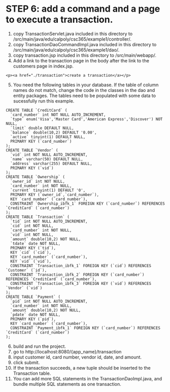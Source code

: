 # STEP 6: add a command and a page to execute a transaction.
1. copy TransactionServlet.java included in this directory to /src/main/java/edu/calpoly/csc365/example1/controller/.
2. copy TransactionDaoCommandImpl.java included in this directory to /src/main/java/edu/calpoly/csc365/example1/dao/.
3. copy transaction.jsp included in this directory to /src/main/webapp/.
4. Add a link to the transaction page in the body after the link to the customers page in index.jsp.
```
<p><a href="./transaction">create a transaction</a></p>
```
5. You need the following tables in your database. If the table of column names do not match, change the code in the classes in the dao and entity packages. The tables need to be populated with some data to sucessfully run this example.
```
CREATE TABLE `CreditCard` (
  `card_number` int NOT NULL AUTO_INCREMENT,
  `type` enum('Visa','Master Card','American Express','Discover') NOT NULL,
  `limit` double DEFAULT NULL,
  `balance` double(10,2) DEFAULT '0.00',
  `active` tinyint(1) DEFAULT NULL,
  PRIMARY KEY (`card_number`)
);
CREATE TABLE `Vendor` (
  `vid` int NOT NULL AUTO_INCREMENT,
  `name` varchar(50) DEFAULT NULL,
  `address` varchar(255) DEFAULT NULL,
  PRIMARY KEY (`vid`)
);
CREATE TABLE `Ownership` (
  `owner_id` int NOT NULL,
  `card_number` int NOT NULL,
  `current` tinyint(1) DEFAULT '0',
  PRIMARY KEY (`owner_id`,`card_number`),
  KEY `card_number` (`card_number`),
  CONSTRAINT `Ownership_ibfk_1` FOREIGN KEY (`card_number`) REFERENCES `CreditCard` (`card_number`)
);
CREATE TABLE `Transaction` (
  `tid` int NOT NULL AUTO_INCREMENT,
  `cid` int NOT NULL,
  `card_number` int NOT NULL,
  `vid` int NOT NULL,
  `amount` double(10,2) NOT NULL,
  `tdate` date NOT NULL,
  PRIMARY KEY (`tid`),
  KEY `cid` (`cid`),
  KEY `card_number` (`card_number`),
  KEY `vid` (`vid`),
  CONSTRAINT `Transaction_ibfk_1` FOREIGN KEY (`cid`) REFERENCES `Customer` (`id`),
  CONSTRAINT `Transaction_ibfk_2` FOREIGN KEY (`card_number`) REFERENCES `CreditCard` (`card_number`),
  CONSTRAINT `Transaction_ibfk_3` FOREIGN KEY (`vid`) REFERENCES `Vendor` (`vid`)
);
CREATE TABLE `Payment` (
  `pid` int NOT NULL AUTO_INCREMENT,
  `card_number` int NOT NULL,
  `amount` double(10,2) NOT NULL,
  `pdate` date NOT NULL,
  PRIMARY KEY (`pid`),
  KEY `card_number` (`card_number`),
  CONSTRAINT `Payment_ibfk_1` FOREIGN KEY (`card_number`) REFERENCES `CreditCard` (`card_number`)
);
```
6. build and run the project.
7. go to http://localhost:8080/{app_name}/transaction
8. input customer id, card number, vendor id, date, and amount.
9. click submit.
10. If the transaction succeeds, a new tuple should be inserted to the Transaction table.
11. You can add more SQL statements in the TransactionDaoImpl.java, and bundle multiple SQL statements as one transaction.
